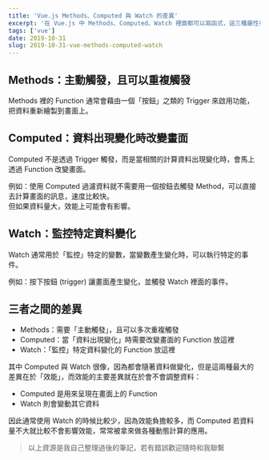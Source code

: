 ```yaml
---
title: 'Vue.js Methods、Computed 與 Watch 的差異'
excerpt: '在 Vue.js 中 Methods、Computed、Watch 裡面都可以寫函式，這三種屬性有什麼差異呢？'
tags: ['vue']
date: 2019-10-31
slug: 2019-10-31-vue-methods-computed-watch
---
```


## Methods：主動觸發，且可以重複觸發

Methods 裡的 Function 通常會藉由一個「按鈕」之類的 Trigger 來啟用功能，把資料重新繪製到畫面上。

## Computed：資料出現變化時改變畫面

Computed 不是透過 Trigger 觸發，而是當相關的計算資料出現變化時，會馬上透過 Function 改變畫面。

例如：使用 Computed 過濾資料就不需要用一個按鈕去觸發 Method，可以直接去計算畫面的訊息，速度比較快。  
但如果資料量大，效能上可能會有影響。

## Watch：監控特定資料變化

Watch 通常用於「監控」特定的變數，當變數產生變化時，可以執行特定的事件。

例如：按下按鈕 (trigger) 讓畫面產生變化，並觸發 Watch 裡面的事件。

## 三者之間的差異

- Methods：需要「主動觸發」，且可以多次重複觸發
- Computed：當「資料出現變化」時需要改變畫面的 Function 放這裡
- Watch：「監控」特定資料變化的 Function 放這裡

其中 Computed 與 Watch 很像，因為都會隨著資料做變化，但是這兩種最大的差異在於「效能」，而效能的主要差異就在於會不會調整資料：

- Computed 是用來呈現在畫面上的 Function
- Watch 則會變動其它資料

因此通常使用 Watch 的時候比較少，因為效能負擔較多，而 Computed 若資料量不大就比較不會影響效能，常常被拿來做各種動態計算的應用。

> 以上資源是我自己整理過後的筆記，若有錯誤歡迎隨時和我聯繫
